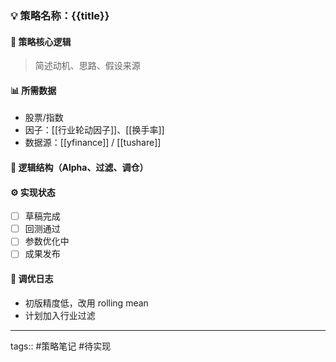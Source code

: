 ### 💡 策略名称：{{title}}

#### 🎯 策略核心逻辑
> 简述动机、思路、假设来源

#### 📊 所需数据
- 股票/指数
- 因子：[[行业轮动因子]]、[[换手率]]
- 数据源：[[yfinance]] / [[tushare]]

#### 📐 逻辑结构（Alpha、过滤、调仓）

#### ⚙️ 实现状态
- [ ] 草稿完成
- [ ] 回测通过
- [ ] 参数优化中
- [ ] 成果发布

#### 🔄 调优日志
- 初版精度低，改用 rolling mean
- 计划加入行业过滤

---
tags:: #策略笔记 #待实现
